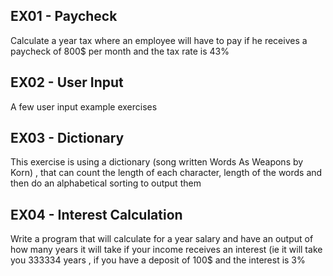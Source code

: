 EX01 - Paycheck
---

Calculate a year tax where an employee will have to pay if he receives a paycheck of 800$ per month and the tax rate is 43%


EX02 - User Input
---

A few user input example exercises


EX03 - Dictionary
---

This exercise is using a dictionary (song written Words As Weapons by Korn) , that can count the length of each character, length of the words and then do an alphabetical sorting to output them


EX04 - Interest Calculation
---

Write a program that will calculate for a year salary and have an output of how many years it will take if your income receives an interest (ie it will take you 333334  years , if you have a deposit of 100$ and the interest is 3% 

